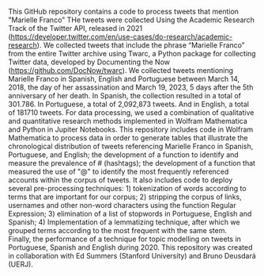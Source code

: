 This GitHub repository contains a code to process tweets that mention "Marielle Franco" 
 THe tweets were collected Using the Academic Research Track of the Twitter API, released in 2021 (https://developer.twitter.com/en/use-cases/do-research/academic-research). We collected tweets that include the phrase “Marielle Franco” from the entire Twitter archive using Twarc, a Python package for collecting Twitter data, developed by Documenting the Now (https://github.com/DocNow/twarc). We collected tweets mentioning Marielle Franco in Spanish, English and Portuguese between March 14, 2018, the day of her assassination and March 19, 2023, 5 days after the 5th anniversary of her death. In Spanish, the collection resulted in a total of 301.786. In Portuguese, a total of 2,092,873 tweets. And in English, a total of 181710 tweets. For data processing, we used a combination of qualitative and quantitative research methods implemented in Wolfram Mathematica and Python in Jupiter Notebooks. 
This repository includes code in Wolfram Mathematica to process data in order to generate tables that illustrate the chronological distribution of tweets referencing Marielle Franco in Spanish, Portuguese, and English; the development of a function to identify and measure the prevalence of # (hashtags); the development of a function that measured the use of "@" to identify the most frequently referenced accounts within the corpus of tweets. 
It also includes code to deploy several pre-processing techniques: 1) tokenization of words according to terms that are important for our corpus; 2) stripping the corpus of links, usernames and other non-word characters using the function Regular Expression; 3) elimination of a list of stopwords in Portuguese, English and Spanish; 4) Implementation of a lemmatizing technique, after which we grouped terms according to the most frequent with the same stem.  
Finally, the performance of a technique for topic modelling on tweets in Portuguese, Spanish and English during 2020.
This repository was created in collaboration with Ed Summers (Stanford University) and Bruno Deusdará (UERJ). 
